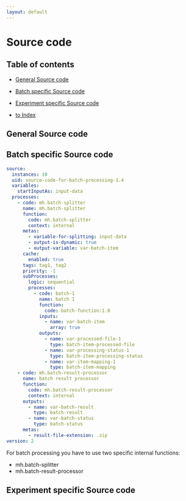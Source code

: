```yaml
---
layout: default
---
```


# Source code

## Table of contents

- [General Source code](#general-source-code)
- [Batch specific Source code](#batch-specific-source-code)
- [Experiment specific Source code](#experiment-specific-source-code)

- [to Index](/index)

## General Source code


## Batch specific Source code

````yaml
source:
  instances: 10
  uid: source-code-for-batch-processing-1.4
  variables:
    startInputAs: input-data
  processes:
    - code: mh.batch-splitter
      name: mh.batch-splitter
      function:
        code: mh.batch-splitter
        context: internal
      metas:
        - variable-for-splitting: input-data
        - output-is-dynamic: true
        - output-variable: var-batch-item
      cache:
        enabled: true
      tags: tag1, tag2        
      priority: -1
      subProcesses:
        logic: sequential
        processes:
          - code: batch-1
            name: batch 1
            function:
              code: batch-function:1.0
            inputs:
              - name: var-batch-item
                array: true
            outputs:
              - name: var-processed-file-1
                type: batch-item-processed-file
              - name: var-processing-status-1
                type: batch-item-processing-status
              - name: var-item-mapping-1
                type: batch-item-mapping
    - code: mh.batch-result-processor
      name: batch result processor
      function:
        code: mh.batch-result-processor
        context: internal
      outputs:
        - name: var-batch-result
          type: batch-result
        - name: var-batch-status
          type: batch-status
      metas:
        - result-file-extension: .zip
version: 2
````

For batch processing you have to use two specific internal functions:
 - mh.batch-splitter 
 - mh.batch-result-processor


## Experiment specific Source code
